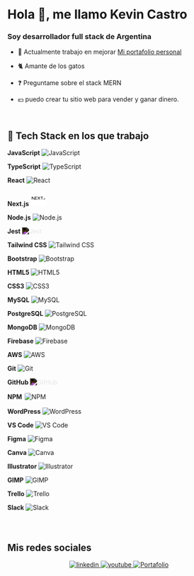 # Hola 👋, me llamo Kevin Castro

### Soy desarrollador full stack de Argentina
  

- 🔭 Actualmente trabajo en mejorar [Mi portafolio personal](https://portafolio3-95zh.vercel.app/)  
  

- 🐈 Amante de los gatos
  

- ❓ Preguntame sobre el stack MERN   
  

- 💵 puedo crear tu sitio web para vender y ganar dinero.  
  

<br/>  


##  🚀 Tech Stack en los que trabajo



<p>
  <strong>JavaScript</strong>  
  <img src="https://cdn.jsdelivr.net/gh/devicons/devicon/icons/javascript/javascript-original.svg" height="30" alt="JavaScript" />
</p>

<p>
  <strong>TypeScript</strong>  
  <img src="https://cdn.jsdelivr.net/gh/devicons/devicon/icons/typescript/typescript-original.svg" height="30" alt="TypeScript" />
</p>

<p>
  <strong>React</strong>  
  <img src="https://cdn.jsdelivr.net/gh/devicons/devicon/icons/react/react-original.svg" height="30" alt="React" />
</p>

<p>
  <strong>Next.js</strong>  
  <img src="https://raw.githubusercontent.com/devicons/devicon/master/icons/nextjs/nextjs-original-wordmark.svg" height="30" alt="Next.js" style="background-color: white; padding: 3px; border-radius: 4px;" />
</p>

<p>
  <strong>Node.js</strong>  
  <img src="https://cdn.jsdelivr.net/gh/devicons/devicon/icons/nodejs/nodejs-original.svg" height="30" alt="Node.js" />
</p>

<p>
  <strong>Jest</strong>  
  <img src="https://cdn.jsdelivr.net/gh/devicons/devicon/icons/jest/jest-plain.svg" height="30" alt="Jest" style="filter: invert(1);" />
</p>

<p>
  <strong>Tailwind CSS</strong>  
  <img src="https://www.vectorlogo.zone/logos/tailwindcss/tailwindcss-icon.svg" height="30" alt="Tailwind CSS" />
</p>

<p>
  <strong>Bootstrap</strong>  
  <img src="https://cdn.jsdelivr.net/gh/devicons/devicon/icons/bootstrap/bootstrap-original.svg" height="30" alt="Bootstrap" />
</p>

<p>
  <strong>HTML5</strong>  
  <img src="https://cdn.jsdelivr.net/gh/devicons/devicon/icons/html5/html5-original.svg" height="30" alt="HTML5" />
</p>

<p>
  <strong>CSS3</strong>  
  <img src="https://cdn.jsdelivr.net/gh/devicons/devicon/icons/css3/css3-original.svg" height="30" alt="CSS3" />
</p>

<p>
  <strong>MySQL</strong>  
  <img src="https://cdn.jsdelivr.net/gh/devicons/devicon/icons/mysql/mysql-original.svg" height="30" alt="MySQL" />
</p>

<p>
  <strong>PostgreSQL</strong>  
  <img src="https://cdn.jsdelivr.net/gh/devicons/devicon/icons/postgresql/postgresql-original.svg" height="30" alt="PostgreSQL" />
</p>

<p>
  <strong>MongoDB</strong>  
  <img src="https://cdn.jsdelivr.net/gh/devicons/devicon/icons/mongodb/mongodb-original.svg" height="30" alt="MongoDB" />
</p>

<p>
  <strong>Firebase</strong>  
  <img src="https://cdn.jsdelivr.net/gh/devicons/devicon/icons/firebase/firebase-plain.svg" height="30" alt="Firebase" />
</p>

<p>
  <strong>AWS</strong>  
  <img src="https://cdn.jsdelivr.net/gh/devicons/devicon/icons/amazonwebservices/amazonwebservices-original.svg" height="30" alt="AWS" />
</p>

<p>
  <strong>Git</strong>  
  <img src="https://cdn.jsdelivr.net/gh/devicons/devicon/icons/git/git-original.svg" height="30" alt="Git" />
</p>

<p>
  <strong>GitHub</strong>  
  <img src="https://cdn.jsdelivr.net/gh/devicons/devicon/icons/github/github-original.svg" height="30" alt="GitHub" style="filter: invert(1);" />
</p>

<p>
  <strong>NPM</strong>  
  <img src="https://cdn.jsdelivr.net/gh/devicons/devicon/icons/npm/npm-original-wordmark.svg" height="30" alt="NPM" style="background-color: white; padding: 2px; border-radius: 4px;" />
</p>

<p>
  <strong>WordPress</strong>  
  <img src="https://cdn.jsdelivr.net/gh/devicons/devicon/icons/wordpress/wordpress-original.svg" height="30" alt="WordPress" />
</p>

<p>
  <strong>VS Code</strong>  
  <img src="https://cdn.jsdelivr.net/gh/devicons/devicon/icons/vscode/vscode-original.svg" height="30" alt="VS Code" />
</p>

<p>
  <strong>Figma</strong>  
  <img src="https://cdn.jsdelivr.net/gh/devicons/devicon/icons/figma/figma-original.svg" height="30" alt="Figma" />
</p>

<p>
  <strong>Canva</strong>  
  <img src="https://cdn.jsdelivr.net/gh/devicons/devicon/icons/canva/canva-original.svg" height="30" alt="Canva" />
</p>

<p>
  <strong>Illustrator</strong>  
  <img src="https://cdn.jsdelivr.net/gh/devicons/devicon/icons/illustrator/illustrator-plain.svg" height="30" alt="Illustrator" />
</p>

<p>
  <strong>GIMP</strong>  
  <img src="https://cdn.jsdelivr.net/gh/devicons/devicon/icons/gimp/gimp-original.svg" height="30" alt="GIMP" />
</p>

<p>
  <strong>Trello</strong>  
  <img src="https://cdn.jsdelivr.net/gh/devicons/devicon/icons/trello/trello-plain.svg" height="30" alt="Trello" />
</p>

<p>
  <strong>Slack</strong>  
  <img src="https://cdn.jsdelivr.net/gh/devicons/devicon/icons/slack/slack-original.svg" height="30" alt="Slack" />
</p>




###

<br/>  


## Mis redes sociales   
<div align="center">
<a href="https://www.linkedin.com/in/kevin-castro-b12357214/" target="_blank">
<img src=https://img.shields.io/badge/linkedin-%231E77B5.svg?&style=for-the-badge&logo=linkedin&logoColor=white alt=linkedin style="margin-bottom: 5px;" />
</a>
<a href="https://www.youtube.com/@practicandoprogramacion2022" target="_blank">
<img src=https://img.shields.io/badge/youtube-%23EE4831.svg?&style=for-the-badge&logo=youtube&logoColor=white alt=youtube style="margin-bottom: 5px;" />
</a>
<a href="https://portafolio3-95zh.vercel.app/" target="_blank">
<img src="https://img.shields.io/badge/Portafolio-%2324292e.svg?&style=for-the-badge&logo=portfolio&logoColor=white" alt="Portafolio" style="margin-bottom: 5px;" />
</a>  
</div>  
  

<br/>  
